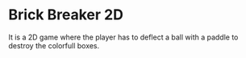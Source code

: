 # Brick Breaker 2D

It is a 2D game where the player has to deflect a ball with a paddle to destroy the colorfull boxes.
